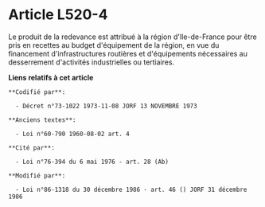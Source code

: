 # Article L520-4

Le produit de la redevance est attribué à la région d'Ile-de-France pour être pris en recettes au budget d'équipement de la
région, en vue du financement d'infrastructures routières et d'équipements nécessaires au desserrement d'activités
industrielles ou tertiaires.

**Liens relatifs à cet article**

	**Codifié par**:

	  - Décret n°73-1022 1973-11-08 JORF 13 NOVEMBRE 1973

	**Anciens textes**:

	  - Loi n°60-790 1960-08-02 art. 4

	**Cité par**:

	  - Loi n°76-394 du 6 mai 1976 - art. 28 (Ab)

	**Modifié par**:

	  - Loi n°86-1318 du 30 décembre 1986 - art. 46 () JORF 31 décembre 1986
